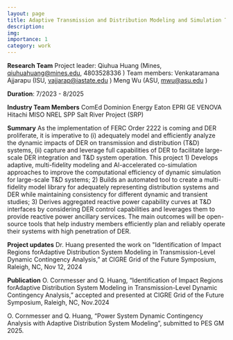 ```yaml
---
layout: page
title: Adaptive Transmission and Distribution Modeling and Simulation Tools for Supporting Integration and Operation of High Penetration of DERs (S-107)
description: 
img: 
importance: 1
category: work
---
```


**Research Team**
Project leader: Qiuhua Huang (Mines, qiuhuahuang@mines.edu, 4803528336 )
Team members: Venkataramana Ajjarapu (ISU, vajjarap@iastate.edu )
Meng Wu (ASU, mwu@asu.edu )

**Duration**: 7/2023 - 8/2025

**Industry Team Members**
ComEd
Dominion Energy
Eaton
EPRI
GE VENOVA
Hitachi
MISO
NREL
SPP
Salt River Project (SRP)


**Summary**
As the implementation of FERC Order 2222 is coming and DER proliferate, it is imperative to (i) adequately model and efficiently analyze the dynamic impacts of DER on transmission and distribution (T&D) systems, (ii) capture and leverage full capabilities of DER to facilitate large-scale DER integration and T&D system operation. This project 1) Develops adaptive, multi-fidelity modeling and AI-accelerated co-simulation approaches to improve the computational efficiency of dynamic simulation for large-scale T&D systems; 2) Builds an automated tool to create a multi-fidelity model library for adequately representing distribution systems and DER while maintaining consistency for different dynamic and transient studies; 3) Derives aggregated reactive power capability curves at T&D interfaces by considering DER control capabilities and leverages them to provide reactive power ancillary services. The main outcomes will be open-source tools that help industry members efficiently plan and reliably operate their systems with high penetration of DER.

**Project updates**
Dr. Huang presented the work on "Identification of Impact Regions forAdaptive Distribution System Modeling in Transmission-Level Dynamic Contingency Analysis,” at CIGRE Grid of the Future Symposium, Raleigh, NC, Nov 12, 2024


**Publication**
O. Cornmesser and Q. Huang, “Identification of Impact Regions forAdaptive Distribution System Modeling in Transmission-Level Dynamic Contingency Analysis,” accepted and presented at CIGRE Grid of the Future Symposium, Raleigh, NC, Nov.2024

O. Cornmesser and Q. Huang, “Power System Dynamic Contingency Analysis with Adaptive Distribution System Modeling”, submitted to PES GM 2025.

